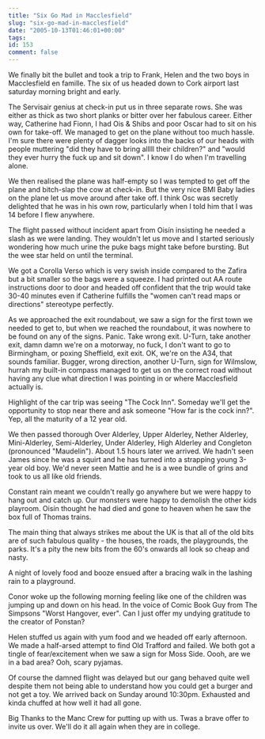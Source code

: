 ```yaml
---
title: "Six Go Mad in Macclesfield"
slug: "six-go-mad-in-macclesfield"
date: "2005-10-13T01:46:01+00:00"
tags:
id: 153
comment: false
---
```


We finally bit the bullet and took a trip to Frank, Helen and the two boys in Macclesfield en famille. The six of us headed down to Cork airport last saturday morning bright and early. 

The Servisair genius at check-in put us in three separate rows. She was either as thick as two short planks or bitter over her fabulous career. Either way, Catherine had Fionn, I had Ois & Shibs and poor Oscar had to sit on his own for take-off. We managed to get on the plane without too much hassle. I'm sure there were plenty of dagger looks into the backs of our heads with people muttering "did they have to bring alllll their children?" and "would they ever hurry the fuck up and sit down". I know I do when I'm travelling alone.

We then realised the plane was half-empty so I was tempted to get off the plane and bitch-slap the cow at check-in. But the very nice BMI Baby ladies on the plane let us move around after take off. I think Osc was secretly delighted that he was in his own row, particularly when I told him that I was 14 before I flew anywhere.

The flight passed without incident apart from Oisín insisting he needed a slash as we were landing. They wouldn't let us move and I started seriously wondering how much urine the puke bags might take before bursting. But the wee star held on until the terminal.

We got a Corolla Verso which is very swish inside compared to the Zafira but a bit smaller so the bags were a squeeze. I had printed out AA route instructions door to door and headed off confident that the trip would take 30-40 minutes even if Catherine fulfills the "women can't read maps or directions" stereotype perfectly. 

As we approached the exit roundabout, we saw a sign for the first town we needed to get to, but when we reached the roundabout, it was nowhere to be found on any of the signs. Panic. Take wrong exit. U-Turn, take another exit, damn damn we're on a motorway, no fuck, I don't want to go to Birmingham, or poxing Sheffield, exit exit. OK, we're on the A34, that sounds familiar. Bugger, wrong direction, another U-Turn, sign for Wilmslow, hurrah my built-in compass managed to get us on the correct road  without having any clue what direction I was pointing in or where Macclesfield actually is.

Highlight of the car trip was seeing "The Cock Inn". Someday we'll get the opportunity to stop near there and ask someone "How far is the cock inn?". Yep, all the maturity of a 12 year old.

We then passed thorough Over Alderley, Upper Alderley, Nether Alderley, Mini-Alderley, Semi-Alderley, Under Alderley, High Alderley and Congleton (pronounced "Maudelin"). About 1.5 hours later we arrived. We hadn't seen James since he was a squirt and he has turned into a strapping young 3-year old boy. We'd never  seen Mattie and he is a wee bundle of grins and took to us all like old friends.

Constant rain meant we couldn't really go anywhere but we were happy to hang out and catch up. Our monsters were happy to demolish the other kids playroom. Oisín thought he had died and gone to heaven when he saw the box full of Thomas trains.

The main thing that always strikes me about the UK is that all of the old bits are of such fabulous quality - the houses, the roads, the playgrounds, the parks. It's a pity the new bits from the 60's onwards all look so cheap and nasty.

A night of lovely food and booze ensued after a bracing walk in the lashing rain to a playground.

Conor woke up the following morning feeling like one of the children was jumping up and down on his head. In the voice of Comic Book Guy from The Simpsons "Worst Hangover, ever". Can I just offer my undying gratitude to the creator of Ponstan?

Helen stuffed us again with yum food and we headed off early afternoon. We made a half-arsed attempt to find Old Trafford and failed. We both got a tingle of fear/excitement when we saw a sign for Moss Side. Oooh, are we in a bad area? Ooh, scary pyjamas.

Of course the damned flight was delayed but our gang behaved quite well despite them not being able to understand how you could get a burger and not get a toy. We arrived back on Sunday around 10:30pm. Exhausted and kinda chuffed at how well it had all gone.

Big Thanks to the Manc Crew for putting up with us. Twas a brave offer to invite us over. We'll do it all again when they are in college.
